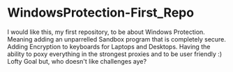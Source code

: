 # WindowsProtection-First_Repo
I would like this, my first repository, to be about Windows Protection. Meaning adding an unparrelled Sandbox program that is completely secure. Adding Encryption to keyboards for Laptops and Desktops. Having the ability to poxy everything in the strongest proxies and to be user friendly :) Lofty Goal but, who doesn't like challenges aye?
